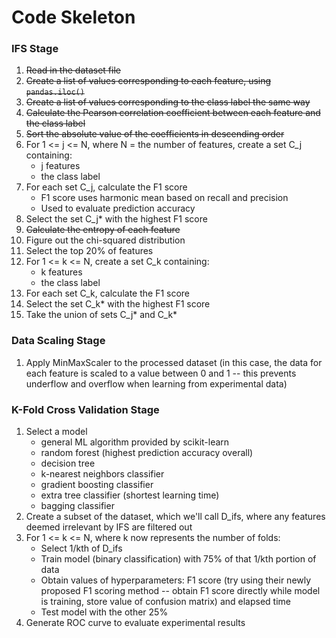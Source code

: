 # Code Skeleton
### IFS Stage
1. ~~Read in the dataset file~~
2. ~~Create a list of values corresponding to each feature, using ```pandas.iloc()```~~
3. ~~Create a list of values corresponding to the class label the same way~~
4. ~~Calculate the Pearson correlation coefficient between each feature and the class label~~
5. ~~Sort the absolute value of the coefficients in descending order~~
6. For 1 <= j <= N, where N = the number of features, create a set C_j containing:
    - j features
    - the class label
7. For each set C_j, calculate the F1 score
    - F1 score uses harmonic mean based on recall and precision
    - Used to evaluate prediction accuracy
8. Select the set C_j* with the highest F1 score
9. ~~Calculate the entropy of each feature~~
10. Figure out the chi-squared distribution
11. Select the top 20% of features
12. For 1 <= k <= N, create a set C_k containing:
    - k features
    - the class label
13. For each set C_k, calculate the F1 score
14. Select the set C_k* with the highest F1 score
15. Take the union of sets C_j* and C_k*

### Data Scaling Stage
1. Apply MinMaxScaler to the processed dataset (in this case, the data for each feature is scaled to a value between 0 and 1 -- this prevents underflow and overflow when learning from experimental data)

### K-Fold Cross Validation Stage
1. Select a model
    - general ML algorithm provided by scikit-learn
    - random forest (highest prediction accuracy overall)
    - decision tree
    - k-nearest neighbors classifier
    - gradient boosting classifier
    - extra tree classifier (shortest learning time)
    - bagging classifier
2. Create a subset of the dataset, which we'll call D_ifs, where any features deemed irrelevant by IFS are filtered out
3. For 1 <= k <= N, where k now represents the number of folds:
    - Select 1/kth of D_ifs
    - Train model (binary classification) with 75% of that 1/kth portion of data
    - Obtain values of hyperparameters: F1 score (try using their newly proposed F1 scoring method -- obtain F1 score directly while model is training, store value of confusion matrix) and elapsed time
    - Test model with the other 25%
4. Generate ROC curve to evaluate experimental results